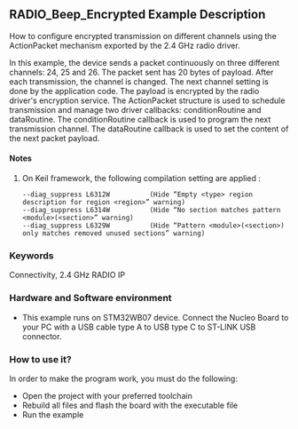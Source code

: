 ## __RADIO_Beep_Encrypted Example Description__

How to configure encrypted transmission on different channels using the ActionPacket mechanism exported by the 2.4 GHz radio driver.

In this example, the device sends a packet continuously on three different channels: 24, 25 and 26. The packet sent has 20 bytes of payload.
After each transmission, the channel is changed. The next channel setting is done by the application code. The payload is encrypted by the radio driver's encryption service.
The ActionPacket structure is used to schedule transmission and manage two driver callbacks: conditionRoutine and dataRoutine.
The conditionRoutine callback is used to program the next transmission channel.
The dataRoutine callback is used to set the content of the next packet payload.

#### __Notes__
                                            
 1. On Keil framework, the following compilation setting are applied :
    
        --diag_suppress L6312W          (Hide “Empty <type> region description for region <region>” warning)
        --diag_suppress L6314W          (Hide “No section matches pattern <module>(<section>” warning)
        --diag_suppress L6329W          (Hide “Pattern <module>(<section>) only matches removed unused sections” warning)


### __Keywords__

Connectivity, 2.4 GHz RADIO IP

### __Hardware and Software environment__

  - This example runs on STM32WB07 device.
    Connect the Nucleo Board to your PC with a USB cable type A to USB type C to ST-LINK USB connector. 

### __How to use it?__

In order to make the program work, you must do the following:

 - Open the project with your preferred toolchain
 - Rebuild all files and flash the board with the executable file
 - Run the example
